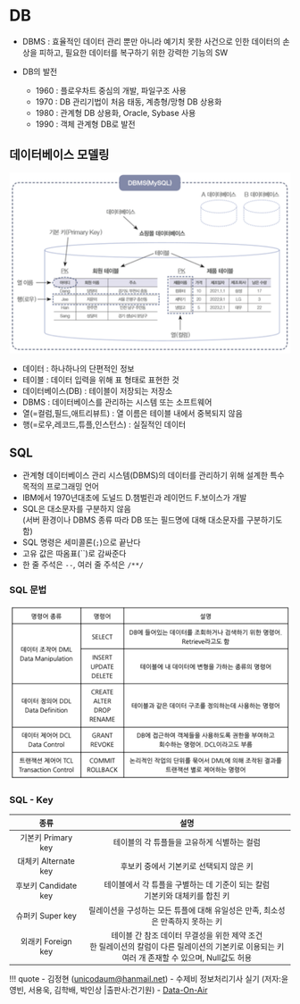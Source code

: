 # DB

- DBMS : 효율적인 데이터 관리 뿐만 아니라 예기치 못한 사건으로 인한 데이터의 손상을 피하고, 필요한 데이터를 복구하기 위한 강력한 기능의 SW

- DB의 발전
    - 1960 : 플로우차트 중심의 개발, 파일구조 사용
    - 1970 : DB 관리기법이 처음 태동, 계층형/망형 DB 상용화 
    - 1980 : 관계형 DB 상용화, Oracle, Sybase 사용
    - 1990 : 객체 관계형 DB로 발전

## 데이터베이스 모델링

![DB-1](images/db_modeling.png)

- 데이터 : 하나하나의 단편적인 정보
- 테이블 : 데이터 입력을 위해 표 형태로 표현한 것
- 데이터베이스(DB) : 테이블이 저장되는 저장소
- DBMS : 데이터베이스를 관리하는 시스템 또는 소프트웨어
- 열(=컬럼,필드,애트리뷰트) : 열 이름은 테이블 내에서 중복되지 않음
- 행(=로우,레코드,튜플,인스턴스) : 실질적인 데이터

## SQL

- 관계형 데이터베이스 관리 시스템(DBMS)의 데이터를 관리하기 위해 설계한 특수 목적의 프로그래밍 언어
- IBM에서 1970년대초에 도널드 D.챔벌린과 레이먼드 F.보이스가 개발
- SQL은 대소문자를 구분하지 않음 <br> (서버 환경이나 DBMS 종류 따라 DB 또는 필드명에 대해 대소문자를 구분하기도 함)
- SQL 명령은 세미콜론(`;`)으로 끝난다
- 고유 값은 따옴표(``)로 감싸준다
- 한 줄 주석은 `--`, 여러 줄 주석은 `/**/`

### SQL 문법
![SQL-1](images/sql_1.png)

### SQL - Key

|        종류       |       설명      | 
| :--------------: | :------------: |
| 기본키 Primary key | 테이블의 각 튜플들을 고유하게 식별하는 컬럼|
| 대체키 Alternate key | 후보키 중에서 기본키로 선택되지 않은 키|
| 후보키 Candidate key | 테이블에서 각 튜플을 구별하는 데 기준이 되는 칼럼 <br> 기본키와 대체키를 합친 키
| 슈퍼키 Super key | 릴레이션을 구성하는 모든 튜플에 대해 유일성은 만족, 최소성은 만족하지 못하는 키
| 외래키 Foreign key | 테이블 간 참조 데이터 무결성을 위한 제약 조건<br>한 릴레이션의 칼럼이 다른 릴레이션의 기본키로 이용되는 키<br>여러 개 존재할 수 있으며, Null값도 허용

!!! quote
    - 김정현 (unicodaum@hanmail.net)
    - 수제비 정보처리기사 실기 (저자:윤영빈, 서용욱, 김학배, 박인상 |출판사:건기원)
    - [Data-On-Air](https://www.google.com/url?sa=t&rct=j&q=&esrc=s&source=web&cd=&ved=2ahUKEwj6wqqAqaGBAxWZcvUHHUDBAOwQFnoECAYQAQ&url=https%3A%2F%2Fdataonair.or.kr%2F&usg=AOvVaw2_msrIWeT-T38KloheDWme&opi=89978449)
